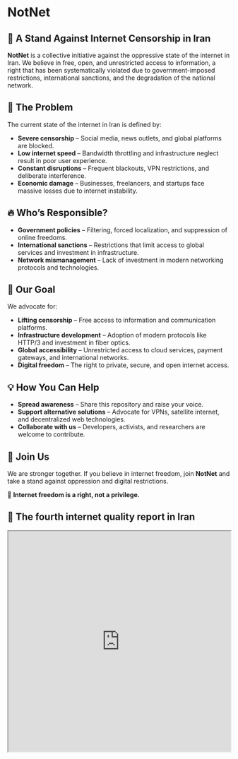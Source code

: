 
# NotNet

## 📢 A Stand Against Internet Censorship in Iran

**NotNet** is a collective initiative against the oppressive state of the internet in Iran. We believe in free, open, and unrestricted access to information, a right that has been systematically violated due to government-imposed restrictions, international sanctions, and the degradation of the national network.

## 🚨 The Problem
The current state of the internet in Iran is defined by:
- **Severe censorship** – Social media, news outlets, and global platforms are blocked.
- **Low internet speed** – Bandwidth throttling and infrastructure neglect result in poor user experience.
- **Constant disruptions** – Frequent blackouts, VPN restrictions, and deliberate interference.
- **Economic damage** – Businesses, freelancers, and startups face massive losses due to internet instability.

## 🔥 Who’s Responsible?
- **Government policies** – Filtering, forced localization, and suppression of online freedoms.
- **International sanctions** – Restrictions that limit access to global services and investment in infrastructure.
- **Network mismanagement** – Lack of investment in modern networking protocols and technologies.

## 🚀 Our Goal
We advocate for:
- **Lifting censorship** – Free access to information and communication platforms.
- **Infrastructure development** – Adoption of modern protocols like HTTP/3 and investment in fiber optics.
- **Global accessibility** – Unrestricted access to cloud services, payment gateways, and international networks.
- **Digital freedom** – The right to private, secure, and open internet access.

## 💡 How You Can Help
- **Spread awareness** – Share this repository and raise your voice.
- **Support alternative solutions** – Advocate for VPNs, satellite internet, and decentralized web technologies.
- **Collaborate with us** – Developers, activists, and researchers are welcome to contribute.

## 📜 Join Us
We are stronger together. If you believe in internet freedom, join **NotNet** and take a stand against oppression and digital restrictions.

📢 **Internet freedom is a right, not a privilege.**

## 🛜 The fourth internet quality report in Iran





<iframe src="https://github.com/mohammadhasanii/NotNet/blob/master/internet-iran" width="100%" height="500px"></iframe>
